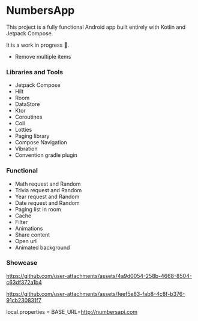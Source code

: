# NumbersApp

This project is a fully functional Android app built entirely with Kotlin and Jetpack Compose. 

It is a work in progress 🚧.

- Remove multiple items 

### Libraries and Tools

- Jetpack Compose
- Hilt
- Room
- DataStore
- Ktor
- Coroutines
- Coil
- Lotties
- Paging library
- Compose Navigation
- Vibration
- Convention gradle plugin

### Functional

- Math request and Random
- Trivia request and Random
- Year request and Random
- Date request and Random
- Paging list in room
- Cache
- Filter
- Animations
- Share content
- Open url
- Animated background

### Showcase

https://github.com/user-attachments/assets/4a9d0054-258b-4668-8504-c63df372a1b4

https://github.com/user-attachments/assets/feef5e83-fab8-4c8f-b376-91cb230831f7


local.properties = BASE_URL=http://numbersapi.com
